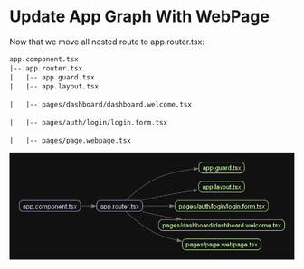 # Update App Graph With WebPage

Now that we move all nested route to app.router.tsx:

```plaintext
app.component.tsx
|-- app.router.tsx
|   |-- app.guard.tsx
|   |-- app.layout.tsx

|   |-- pages/dashboard/dashboard.welcome.tsx

|   |-- pages/auth/login/login.form.tsx

|   |-- pages/page.webpage.tsx
```

![app_graph_8](../_images/app.graph_8.png)
